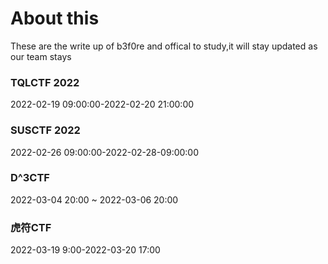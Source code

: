 # About this 

These are the write up of b3f0re and offical to study,it will stay updated as our team stays

### TQLCTF 2022

2022-02-19 09:00:00-2022-02-20 21:00:00

### SUSCTF 2022

2022-02-26 09:00:00-2022-02-28-09:00:00

### D^3CTF

2022-03-04 20:00 ~ 2022-03-06 20:00

### 虎符CTF

2022-03-19 9:00-2022-03-20 17:00